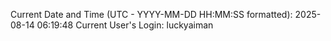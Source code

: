Current Date and Time (UTC - YYYY-MM-DD HH:MM:SS formatted): 2025-08-14 06:19:48
Current User's Login: luckyaiman
